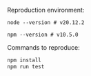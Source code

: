 Reproduction environment:

`node --version # v20.12.2`

`npm --version # v10.5.0`

Commands to reproduce:

```bash
npm install
npm run test
```